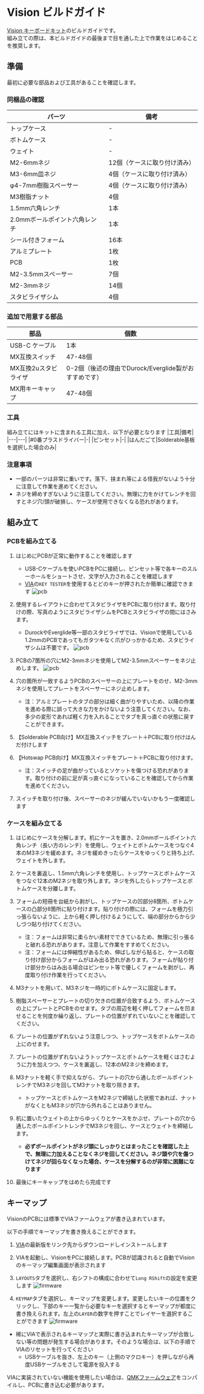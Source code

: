 # Vision ビルドガイド
[Vision キーボードキット](https://satt.booth.pm/items/2148976)のビルドガイドです。  
組み立ての際は、本ビルドガイドの最後まで目を通した上で作業をはじめることを推奨します。

## 準備
最初に必要な部品および工具があることを確認します。
### 同梱品の確認
|パーツ|備考|
|---|---|
|トップケース|-|
|ボトムケース|-|
|ウェイト|-|
|M2-6mmネジ|12個（ケースに取り付け済み）|
|M3-6mm皿ネジ|4個（ケースに取り付け済み）|
|φ4-7mm樹脂スペーサー|4個（ケースに取り付け済み）|
|M3樹脂ナット|4個|
|1.5mm六角レンチ|1本|
|2.0mmボールポイント六角レンチ|1本|
|シール付きフォーム|16本|
|アルミプレート|1枚|
|PCB|1枚|
|M2-3.5mmスペーサー|7個|
|M2-3mmネジ|14個|
|スタビライザシム|4個|

### 追加で用意する部品
|部品|個数|
|---|---|
|USB-C ケーブル|1本|
|MX互換スイッチ|47-48個|
|MX互換2uスタビライザ|0-2個（後述の理由でDurock/Everglide製がおすすめです）|
|MX用キーキャップ|47-48個|

### 工具
組み立てにはキットに含まれる工具に加え、以下が必要となります
|工具|備考|
|---|---|
|#0番プラスドライバー|-|
|ピンセット|-|
|はんだごて|Solderable基板を選択した場合のみ|

### 注意事項
* 一部のパーツは非常に重いです。落下、挟まれ等による怪我がないよう十分に注意して作業を進めてください。
* ネジを締めすぎないように注意してください。無理に力をかけてレンチを回すとネジ穴/頭が破損し、ケースが使用できなくなる恐れがあります。

## 組み立て
### PCBを組み立てる

1. はじめにPCBが正常に動作することを確認します
    * USB-Cケーブルを使いPCBをPCに接続し、ピンセット等で各キーのスルーホールをショートさせ、文字が入力されることを確認します
    * [VIA](https://github.com/the-via/releases/releases/)の`KEY TESTER`を使用するとどのキーが押されたか簡単に確認できます
   ![pcb](./img/pcb/key_tester.png)

1. 使用するレイアウトに合わせてスタビライザをPCBに取り付けます。取り付けの際、写真のようにスタビライザシムをPCBとスタビライザの間にはさみます。
    * DurockやEverglide等一部のスタビライザでは、Visionで使用している1.2mmのPCBであってもガタツキなく爪がひっかかるため、スタビライザシムは不要です。
   ![pcb](./img/pcb/stab-shim.jpg)

1. PCBの7箇所の穴にM2-3mmネジを使用してM2-3.5mmスペーサーをネジ止めします。
   ![pcb](./img/pcb/spacer1.jpg)

1. 穴の箇所が一致するようPCBのスペーサーの上にプレートをのせ、M2-3mmネジを使用してプレートをスペーサーにネジ止めします。
    * 注：アルミプレートのタブの部分は細く曲がりやすいため、以降の作業を進める際に誤って大きな力をかけないよう注意してください。なお、多少の変形であれば軽く力を入れることでタブを真っ直ぐの状態に戻すことができます。

1. 【Solderable PCB向け】MX互換スイッチをプレート＋PCBに取り付けはんだ付けします

1. 【Hotswap PCB向け】MX互換スイッチをプレート＋PCBに取り付けます。
    * 注：スイッチの足が曲がっているとソケットを傷つける恐れがあります。取り付けの前に足が真っ直ぐになっていることを確認してから作業を進めてください。

1. スイッチを取り付け後、スペーサーのネジが緩んでいないかもう一度確認します

### ケースを組み立てる

1. はじめにケースを分解します。机にケースを置き、2.0mmボールポイント六角レンチ（長い方のレンチ）を使用し、ウェイトとボトムケースをつなぐ4本のM3ネジを緩めます。ネジを緩めきったらケースをゆっくりと持ち上げ、ウェイトを外します。

1. ケースを裏返し、1.5mm六角レンチを使用し、トップケースとボトムケースをつなぐ12本のM2ネジを取り外します。ネジを外したらトップケースとボトムケースを分離します。

1. フォームの短冊を台紙から剥がし、トップケースの凹部分8箇所、ボトムケースの凸部分8箇所に貼り付けます。貼り付けの際には、フォームを極力引っ張らないように、上から軽く押し付けるようにして、端の部分からから少しづつ貼り付けてください。
    * 注：フォームは非常に柔らかい素材でできているため、無理に引っ張ると破れる恐れがあります。注意して作業をすすめてください。
    * 注：フォームには伸縮性があるため、伸ばしながら貼ると、ケースの取り付け部分からフォームがはみ出る恐れがあります。フォームが貼り付け部分からはみ出る場合はピンセット等で優しくフォームを剥がし、再度取り付け作業を行ってください。

1. M3ナットを用いて、M3ネジを一時的にボトムケースに固定します。

1. 樹脂スペーサーとプレートの切り欠きの位置が合致するよう、ボトムケースの上にプレートとPCBをのせます。タブの周辺を軽く押してフォームを凹ませることを何度か繰り返し、プレートの位置がずれていないことを確認してください。

1. プレートの位置がずれないよう注意しつつ、トップケースをボトムケースの上にのせます。

1. プレートの位置がずれないようトップケースとボトムケースを軽くはさむように力を加えつつ、ケースを裏返し、12本のM2ネジを締めます。

1. M3ナットを軽く手で抑えながら、プレートの穴から通したボールポイントレンチでM3ネジを回してM3ナットを取り除きます。
    * トップケースとボトムケースをM2ネジで締結した状態であれば、ナットがなくともM3ネジが穴から外れることはありません。

1. 机に置いたウェイトの上からゆっくりとケースをかぶせ、プレートの穴から通したボールポイントレンチでM3ネジを回し、ケースとウェイトを締結します。
    * **必ずボールポイントがネジ頭にしっかりとはまったことを確認した上で、無理に力加えることなくネジを回してください。ネジ頭や穴を傷つけてネジが回らなくなった場合、ケースを分解するのが非常に困難になります**

1. 最後にキーキャップをはめたら完成です

## キーマップ

VisionのPCBには標準でVIAファームウェアが書き込まれています。

以下の手順でキーマップを書き換えることができます。

1. [VIA](https://github.com/the-via/releases/releases/)の最新版をリンク先からダウンロードしインストールします

1. VIAを起動し、VisionをPCに接続します。PCBが認識されると自動でVisionのキーマップ編集画面が表示されます

1. `LAYOUTS`タブを選択し、右シフトの構成に合わせて`Long RShift`の設定を変更します
![firmware](./img/firmware/via1.png)

1. `KEYMAP`タブを選択し、キーマップを変更します。変更したいキーの位置をクリックし、下部のキー一覧から必要なキーを選択するとキーマップが都度に書き換えられます。左上の`LAYER`の数字を押すことでレイヤーを選択することができます
![firmware](./img/firmware/via2.png)

* 稀にVIAで表示されるキーマップと実際に書き込まれたキーマップが合致しない等の問題が発生する場合があります。そのような場合は、以下の手順でVIAのリセットを行ってください
  - USBケーブルを抜き、左上のキー（上側のマクロキー）を押しながら再度USBケーブルをさして電源を投入する

VIAに実装されていない機能を使用したい場合は、[QMKファームウェア](https://github.com/qmk/qmk_firmware)をコンパイルし、PCBに書き込む必要があります。
